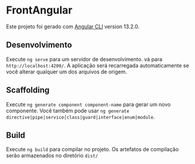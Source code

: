 # FrontAngular

Este projeto foi gerado com [Angular CLI](https://github.com/angular/angular-cli) version 13.2.0.

## Desenvolvimento

Execute `ng serve` para um servidor de desenvolvimento. vá para `http://localhost:4200/`. A aplicação será recarregada automaticamente se você alterar qualquer um dos arquivos de origem.

## Scaffolding

Execute `ng generate component component-name` para gerar um novo componente. Você também pode usar `ng generate directive|pipe|service|class|guard|interface|enum|module`.

## Build

Execute `ng build` para compilar no projeto. Os artefatos de compilação serão armazenados no diretório `dist/`
